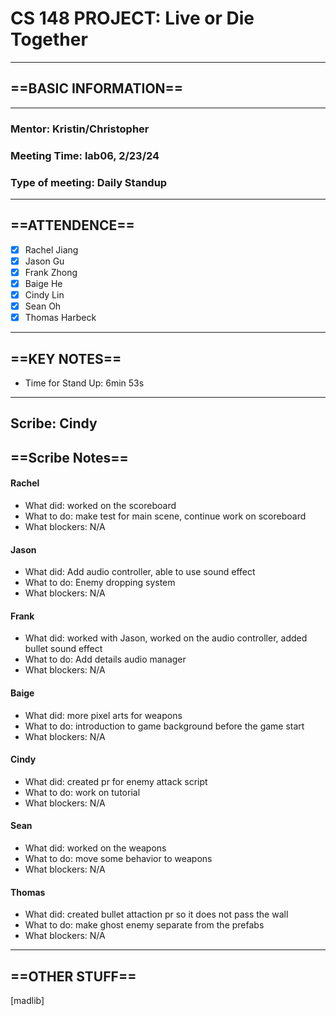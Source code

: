 # CS 148 PROJECT: Live or Die Together
_____________________________________________________________________________
## ==BASIC INFORMATION==
_____________________________________________________________________________
### Mentor: Kristin/Christopher
### Meeting Time: lab06, 2/23/24
### Type of meeting: Daily Standup
_____________________________________________________________________________
## ==ATTENDENCE==
- [x] Rachel Jiang
- [x] Jason Gu
- [x] Frank Zhong
- [x] Baige He
- [x] Cindy Lin
- [x] Sean Oh
- [x] Thomas Harbeck
_____________________________________________________________________________

## ==KEY NOTES==
 - Time for Stand Up: 6min 53s
_____________________________________________________________________________

## Scribe: Cindy

## ==Scribe Notes==

#### Rachel
- What did: worked on the scoreboard
- What to do: make test for main scene, continue work on scoreboard
- What blockers: N/A

#### Jason
- What did: Add audio controller, able to use sound effect
- What to do: Enemy dropping system
- What blockers: N/A

#### Frank
- What did: worked with Jason, worked on the audio controller, added bullet sound effect
- What to do: Add details audio manager
- What blockers: N/A

#### Baige
- What did: more pixel arts for weapons
- What to do: introduction to game background before the game start
- What blockers: N/A

#### Cindy
- What did: created pr for enemy attack script
- What to do: work on tutorial
- What blockers: N/A

#### Sean
- What did: worked on the weapons
- What to do: move some behavior to weapons
- What blockers: N/A

#### Thomas
- What did: created bullet attaction pr so it does not pass the wall
- What to do: make ghost enemy separate from the prefabs
- What blockers: N/A
_____________________________________________________________________________

## ==OTHER STUFF==
[madlib]
